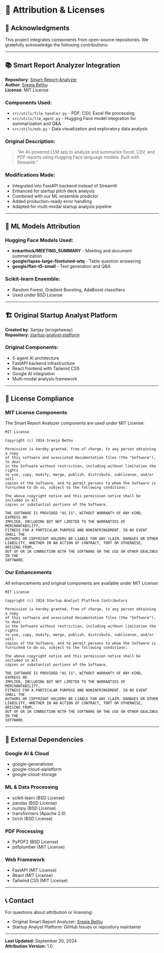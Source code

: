 # 📜 **Attribution & Licenses**

## **🙏 Acknowledgments**

This project integrates components from open-source repositories. We gratefully acknowledge the following contributions:

---

## **📚 Smart Report Analyzer Integration**

**Repository**: [Smart-Report-Analyzer](https://github.com/SreejaBethu/Smart-Report-Analyzer)  
**Author**: [Sreeja Bethu](https://linkedin.com/in/sreejabethu)  
**License**: MIT License  

### **Components Used**:
- `src/utils/file_handler.py` - PDF, CSV, Excel file processing
- `src/utils/llm_agent.py` - Hugging Face model integration for summarization and Q&A
- `src/utils/eda.py` - Data visualization and exploratory data analysis

### **Original Description**:
> "An AI-powered LLM app to analyze and summarize Excel, CSV, and PDF reports using Hugging Face language models. Built with Streamlit."

### **Modifications Made**:
- Integrated into FastAPI backend instead of Streamlit
- Enhanced for startup pitch deck analysis
- Combined with our ML ensemble predictor
- Added production-ready error handling
- Adapted for multi-modal startup analysis pipeline

---

## **🤖 ML Models Attribution**

### **Hugging Face Models Used**:
- **knkarthick/MEETING_SUMMARY** - Meeting and document summarization
- **google/tapas-large-finetuned-wtq** - Table question answering
- **google/flan-t5-small** - Text generation and Q&A

### **Scikit-learn Ensemble**:
- Random Forest, Gradient Boosting, AdaBoost classifiers
- Used under BSD License

---

## **🏗️ Original Startup Analyst Platform**

**Created by**: Sanjay (ecogetaway)  
**Repository**: [startup-analyst-platform](https://github.com/ecogetaway/startup-analyst-platform)  

### **Original Components**:
- 5-agent AI architecture
- FastAPI backend infrastructure
- React frontend with Tailwind CSS
- Google AI integration
- Multi-modal analysis framework

---

## **📄 License Compliance**

### **MIT License Components**
The Smart Report Analyzer components are used under MIT License:

```
MIT License

Copyright (c) 2024 Sreeja Bethu

Permission is hereby granted, free of charge, to any person obtaining a copy
of this software and associated documentation files (the "Software"), to deal
in the Software without restriction, including without limitation the rights
to use, copy, modify, merge, publish, distribute, sublicense, and/or sell
copies of the Software, and to permit persons to whom the Software is
furnished to do so, subject to the following conditions:

The above copyright notice and this permission notice shall be included in all
copies or substantial portions of the Software.

THE SOFTWARE IS PROVIDED "AS IS", WITHOUT WARRANTY OF ANY KIND, EXPRESS OR
IMPLIED, INCLUDING BUT NOT LIMITED TO THE WARRANTIES OF MERCHANTABILITY,
FITNESS FOR A PARTICULAR PURPOSE AND NONINFRINGEMENT. IN NO EVENT SHALL THE
AUTHORS OR COPYRIGHT HOLDERS BE LIABLE FOR ANY CLAIM, DAMAGES OR OTHER
LIABILITY, WHETHER IN AN ACTION OF CONTRACT, TORT OR OTHERWISE, ARISING FROM,
OUT OF OR IN CONNECTION WITH THE SOFTWARE OR THE USE OR OTHER DEALINGS IN THE
SOFTWARE.
```

### **Our Enhancements**
All enhancements and original components are available under MIT License:

```
MIT License

Copyright (c) 2024 Startup Analyst Platform Contributors

Permission is hereby granted, free of charge, to any person obtaining a copy
of this software and associated documentation files (the "Software"), to deal
in the Software without restriction, including without limitation the rights
to use, copy, modify, merge, publish, distribute, sublicense, and/or sell
copies of the Software, and to permit persons to whom the Software is
furnished to do so, subject to the following conditions:

The above copyright notice and this permission notice shall be included in all
copies or substantial portions of the Software.

THE SOFTWARE IS PROVIDED "AS IS", WITHOUT WARRANTY OF ANY KIND, EXPRESS OR
IMPLIED, INCLUDING BUT NOT LIMITED TO THE WARRANTIES OF MERCHANTABILITY,
FITNESS FOR A PARTICULAR PURPOSE AND NONINFRINGEMENT. IN NO EVENT SHALL THE
AUTHORS OR COPYRIGHT HOLDERS BE LIABLE FOR ANY CLAIM, DAMAGES OR OTHER
LIABILITY, WHETHER IN AN ACTION OF CONTRACT, TORT OR OTHERWISE, ARISING FROM,
OUT OF OR IN CONNECTION WITH THE SOFTWARE OR THE USE OR OTHER DEALINGS IN THE
SOFTWARE.
```

---

## **🔗 External Dependencies**

### **Google AI & Cloud**
- google-generativeai
- google-cloud-aiplatform
- google-cloud-storage

### **ML & Data Processing**
- scikit-learn (BSD License)
- pandas (BSD License)
- numpy (BSD License)
- transformers (Apache 2.0)
- torch (BSD License)

### **PDF Processing**
- PyPDF2 (BSD License)
- pdfplumber (MIT License)

### **Web Framework**
- FastAPI (MIT License)
- React (MIT License)
- Tailwind CSS (MIT License)

---

## **📞 Contact**

For questions about attribution or licensing:
- Original Smart Report Analyzer: [Sreeja Bethu](https://linkedin.com/in/sreejabethu)
- Startup Analyst Platform: GitHub Issues or repository maintainer

---

**Last Updated**: September 20, 2024  
**Attribution Version**: 1.0
